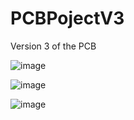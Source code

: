 # PCBPojectV3
Version 3 of the PCB



![image](https://github.com/user-attachments/assets/25d69b87-5cd8-4e19-a613-6a04c763c164)


![image](https://github.com/user-attachments/assets/7fdf559d-0fa5-42d7-8268-da4908ef488a)


![image](https://github.com/user-attachments/assets/34d930c2-8c12-4db4-b393-a0665928de10)
